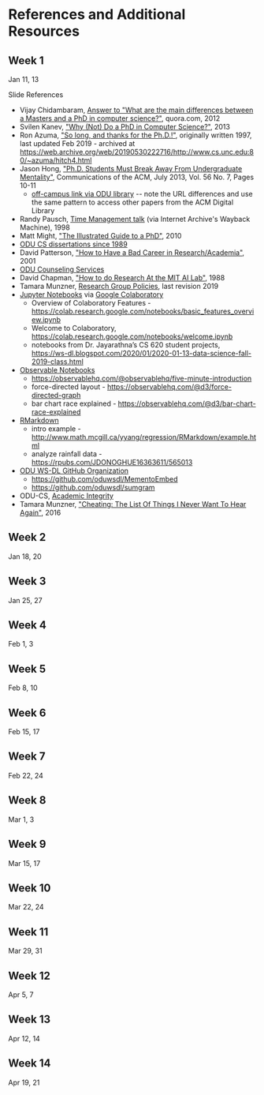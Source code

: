 # References and Additional Resources

## Week 1
Jan 11, 13

Slide References
* Vijay Chidambaram, [Answer to "What are the main differences between a Masters and a PhD in computer science?"](https://www.quora.com/What-are-the-main-differences-between-a-Masters-and-a-PhD-in-computer-science/answer/Vijay-Chidambaram), quora.com, 2012
* Svilen Kanev, ["Why (Not) Do a PhD in Computer Science?"](http://blog.skanev.org/2013/03/why-not-do-phd-in-computer-science.html), 2013
* Ron Azuma, ["So long, and thanks for the Ph.D.!"](http://www.cs.unc.edu/~azuma/hitch4.html), originally written 1997, last updated Feb 2019 - archived at https://web.archive.org/web/20190530222716/http://www.cs.unc.edu:80/~azuma/hitch4.html
* Jason Hong, ["Ph.D. Students Must Break Away From Undergraduate Mentality"](https://dl.acm.org/doi/abs/10.1145/2483852.2483857), Communications of the ACM, July 2013, Vol. 56 No. 7, Pages 10-11
  * [off-campus link via ODU library](https://dl-acm-org.proxy.lib.odu.edu/doi/abs/10.1145/2483852.2483857) -- note the URL differences and use the same pattern to access other papers from the ACM Digital Library
* Randy Pausch, [Time Management talk](http://web.archive.org/web/20070223065627/www.cs.virginia.edu/helpnet/Time/time.html) (via Internet Archive's Wayback Machine), 1998
* Matt Might, ["The Illustrated Guide to a PhD"](http://matt.might.net/articles/phd-school-in-pictures/), 2010
* [ODU CS dissertations since 1989](https://digitalcommons.odu.edu/computerscience_etds/)
* David Patterson, ["How to Have a Bad Career in Research/Academia"](https://people.eecs.berkeley.edu/~pattrsn/talks/BadCareer.pdf), 2001
* [ODU Counseling Services](https://www.odu.edu/counselingservices)
* David Chapman, ["How to do Research At the MIT AI Lab"](https://dspace.mit.edu/handle/1721.1/41487), 1988
* Tamara Munzner, [Research Group Policies](https://www.cs.ubc.ca/~tmm/policy.txt), last revision 2019
* [Jupyter Notebooks](https://jupyter.org/) via [Google Colaboratory](https://colab.research.google.com/)
  * Overview of Colaboratory Features - https://colab.research.google.com/notebooks/basic_features_overview.ipynb
  * Welcome to Colaboratory, https://colab.research.google.com/notebooks/welcome.ipynb
  * notebooks from Dr. Jayarathna’s CS 620 student projects, https://ws-dl.blogspot.com/2020/01/2020-01-13-data-science-fall-2019-class.html
* [Observable Notebooks](https://observablehq.com/)
  * https://observablehq.com/@observablehq/five-minute-introduction
  * force-directed layout - https://observablehq.com/@d3/force-directed-graph
  * bar chart race explained - https://observablehq.com/@d3/bar-chart-race-explained
* [RMarkdown](https://rmarkdown.rstudio.com/)
  * intro example - http://www.math.mcgill.ca/yyang/regression/RMarkdown/example.html
  * analyze rainfall data - https://rpubs.com/JDONOGHUE16363611/565013
* [ODU WS-DL GitHub Organization](https://github.com/oduwsdl)
  * https://github.com/oduwsdl/MementoEmbed
  * https://github.com/oduwsdl/sumgram
* ODU-CS, [Academic Integrity](https://graduate.cs.odu.edu/resources/academic-integrity/)
* Tamara Munzner, ["Cheating: The List Of Things I Never Want To Hear Again"](https://www.cs.ubc.ca/~tmm/courses/cheat.html), 2016

## Week 2
Jan 18, 20

## Week 3
Jan 25, 27

## Week 4
Feb 1, 3

## Week 5
Feb 8, 10

## Week 6
Feb 15, 17

## Week 7
Feb 22, 24

## Week 8
Mar 1, 3

## Week 9
Mar 15, 17

## Week 10
Mar 22, 24

## Week 11
Mar 29, 31

## Week 12
Apr 5, 7

## Week 13
Apr 12, 14

## Week 14
Apr 19, 21

